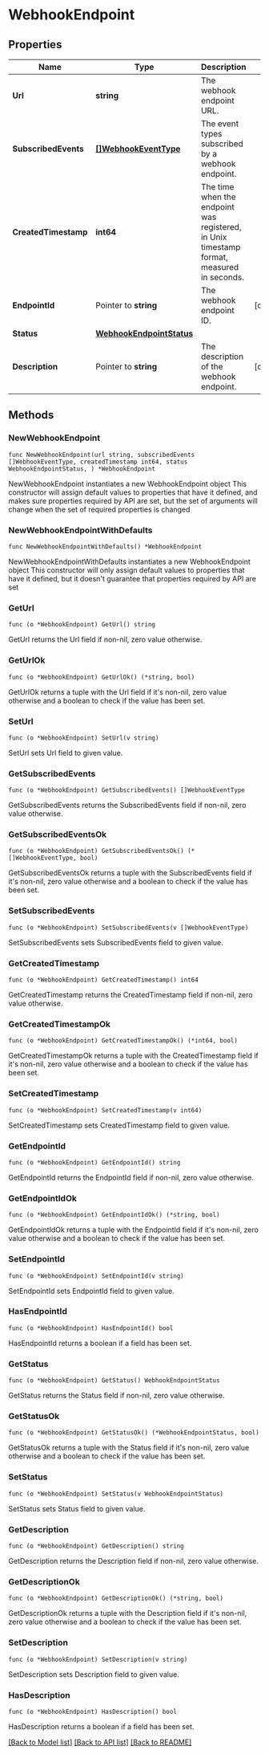 # WebhookEndpoint

## Properties

Name | Type | Description | Notes
------------ | ------------- | ------------- | -------------
**Url** | **string** | The webhook endpoint URL. | 
**SubscribedEvents** | [**[]WebhookEventType**](WebhookEventType.md) | The event types subscribed by a webhook endpoint. | 
**CreatedTimestamp** | **int64** | The time when the endpoint was registered, in Unix timestamp format, measured in seconds. | 
**EndpointId** | Pointer to **string** | The webhook endpoint ID. | [optional] 
**Status** | [**WebhookEndpointStatus**](WebhookEndpointStatus.md) |  | 
**Description** | Pointer to **string** | The description of the webhook endpoint. | [optional] 

## Methods

### NewWebhookEndpoint

`func NewWebhookEndpoint(url string, subscribedEvents []WebhookEventType, createdTimestamp int64, status WebhookEndpointStatus, ) *WebhookEndpoint`

NewWebhookEndpoint instantiates a new WebhookEndpoint object
This constructor will assign default values to properties that have it defined,
and makes sure properties required by API are set, but the set of arguments
will change when the set of required properties is changed

### NewWebhookEndpointWithDefaults

`func NewWebhookEndpointWithDefaults() *WebhookEndpoint`

NewWebhookEndpointWithDefaults instantiates a new WebhookEndpoint object
This constructor will only assign default values to properties that have it defined,
but it doesn't guarantee that properties required by API are set

### GetUrl

`func (o *WebhookEndpoint) GetUrl() string`

GetUrl returns the Url field if non-nil, zero value otherwise.

### GetUrlOk

`func (o *WebhookEndpoint) GetUrlOk() (*string, bool)`

GetUrlOk returns a tuple with the Url field if it's non-nil, zero value otherwise
and a boolean to check if the value has been set.

### SetUrl

`func (o *WebhookEndpoint) SetUrl(v string)`

SetUrl sets Url field to given value.


### GetSubscribedEvents

`func (o *WebhookEndpoint) GetSubscribedEvents() []WebhookEventType`

GetSubscribedEvents returns the SubscribedEvents field if non-nil, zero value otherwise.

### GetSubscribedEventsOk

`func (o *WebhookEndpoint) GetSubscribedEventsOk() (*[]WebhookEventType, bool)`

GetSubscribedEventsOk returns a tuple with the SubscribedEvents field if it's non-nil, zero value otherwise
and a boolean to check if the value has been set.

### SetSubscribedEvents

`func (o *WebhookEndpoint) SetSubscribedEvents(v []WebhookEventType)`

SetSubscribedEvents sets SubscribedEvents field to given value.


### GetCreatedTimestamp

`func (o *WebhookEndpoint) GetCreatedTimestamp() int64`

GetCreatedTimestamp returns the CreatedTimestamp field if non-nil, zero value otherwise.

### GetCreatedTimestampOk

`func (o *WebhookEndpoint) GetCreatedTimestampOk() (*int64, bool)`

GetCreatedTimestampOk returns a tuple with the CreatedTimestamp field if it's non-nil, zero value otherwise
and a boolean to check if the value has been set.

### SetCreatedTimestamp

`func (o *WebhookEndpoint) SetCreatedTimestamp(v int64)`

SetCreatedTimestamp sets CreatedTimestamp field to given value.


### GetEndpointId

`func (o *WebhookEndpoint) GetEndpointId() string`

GetEndpointId returns the EndpointId field if non-nil, zero value otherwise.

### GetEndpointIdOk

`func (o *WebhookEndpoint) GetEndpointIdOk() (*string, bool)`

GetEndpointIdOk returns a tuple with the EndpointId field if it's non-nil, zero value otherwise
and a boolean to check if the value has been set.

### SetEndpointId

`func (o *WebhookEndpoint) SetEndpointId(v string)`

SetEndpointId sets EndpointId field to given value.

### HasEndpointId

`func (o *WebhookEndpoint) HasEndpointId() bool`

HasEndpointId returns a boolean if a field has been set.

### GetStatus

`func (o *WebhookEndpoint) GetStatus() WebhookEndpointStatus`

GetStatus returns the Status field if non-nil, zero value otherwise.

### GetStatusOk

`func (o *WebhookEndpoint) GetStatusOk() (*WebhookEndpointStatus, bool)`

GetStatusOk returns a tuple with the Status field if it's non-nil, zero value otherwise
and a boolean to check if the value has been set.

### SetStatus

`func (o *WebhookEndpoint) SetStatus(v WebhookEndpointStatus)`

SetStatus sets Status field to given value.


### GetDescription

`func (o *WebhookEndpoint) GetDescription() string`

GetDescription returns the Description field if non-nil, zero value otherwise.

### GetDescriptionOk

`func (o *WebhookEndpoint) GetDescriptionOk() (*string, bool)`

GetDescriptionOk returns a tuple with the Description field if it's non-nil, zero value otherwise
and a boolean to check if the value has been set.

### SetDescription

`func (o *WebhookEndpoint) SetDescription(v string)`

SetDescription sets Description field to given value.

### HasDescription

`func (o *WebhookEndpoint) HasDescription() bool`

HasDescription returns a boolean if a field has been set.


[[Back to Model list]](../README.md#documentation-for-models) [[Back to API list]](../README.md#documentation-for-api-endpoints) [[Back to README]](../README.md)


